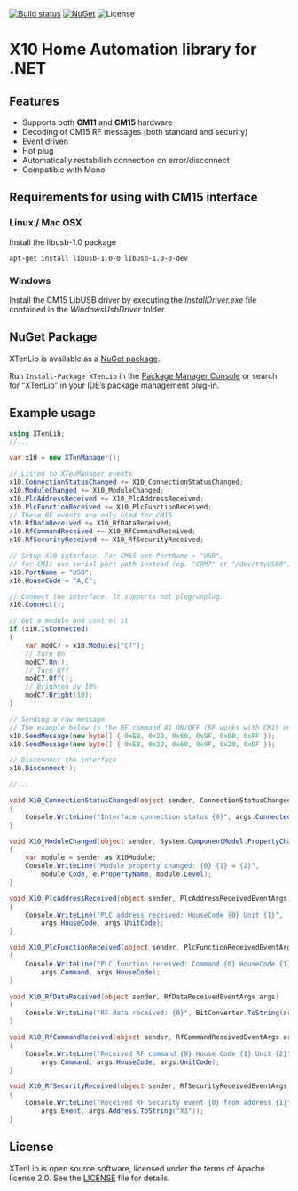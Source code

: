 [![Build status](https://ci.appveyor.com/api/projects/status/tpg5mnp8a4j2ehgg?svg=true)](https://ci.appveyor.com/project/genemars/x10-lib-dotnet)
[![NuGet](https://img.shields.io/nuget/v/XTenLib.svg)](https://www.nuget.org/packages/XTenLib/)
![License](https://img.shields.io/github/license/genielabs/x10-lib-dotnet.svg)

# X10 Home Automation library for .NET

## Features

- Supports both **CM11** and **CM15** hardware
- Decoding of CM15 RF messages (both standard and security)
- Event driven
- Hot plug
- Automatically restabilish connection on error/disconnect
- Compatible with Mono

## Requirements for using with CM15 interface

### Linux / Mac OSX

Install the libusb-1.0 package

    apt-get install libusb-1.0-0 libusb-1.0-0-dev

### Windows

Install the CM15 LibUSB driver by executing the *InstallDriver.exe* file contained in the *WindowsUsbDriver* folder.

## NuGet Package

XTenLib  is available as a [NuGet package](https://www.nuget.org/packages/XTenLib).

Run `Install-Package XTenLib` in the [Package Manager Console](http://docs.nuget.org/docs/start-here/using-the-package-manager-console) or search for “XTenLib” in your IDE’s package management plug-in.

## Example usage

```csharp
using XTenLib;
//...

var x10 = new XTenManager();

// Listen to XTenManager events
x10.ConnectionStatusChanged += X10_ConnectionStatusChanged;
x10.ModuleChanged += X10_ModuleChanged;
x10.PlcAddressReceived += X10_PlcAddressReceived;
x10.PlcFunctionReceived += X10_PlcFunctionReceived;
// These RF events are only used for CM15
x10.RfDataReceived += X10_RfDataReceived;
x10.RfCommandReceived += X10_RfCommandReceived;
x10.RfSecurityReceived += X10_RfSecurityReceived;

// Setup X10 interface. For CM15 set PortName = "USB",
// for CM11 use serial port path instead (eg. "COM7" or "/dev/ttyUSB0")
x10.PortName = "USB";
x10.HouseCode = "A,C";

// Connect the interface. It supports hot plug/unplug.
x10.Connect();

// Get a module and control it
if (x10.IsConnected)
{
    var modC7 = x10.Modules["C7"];
    // Turn On
    modC7.On();
    // Turn Off
    modC7.Off();
    // Brighten by 10%
    modC7.Bright(10);
}

// Sending a raw message.
// The example below is the RF command A1 ON/OFF (RF works with CM15 only)
x10.SendMessage(new byte[] { 0xEB, 0x20, 0x60, 0x9F, 0x00, 0xFF });
x10.SendMessage(new byte[] { 0xEB, 0x20, 0x60, 0x9F, 0x20, 0xDF });

// Disconnect the interface
x10.Disconnect();

//...

void X10_ConnectionStatusChanged(object sender, ConnectionStatusChangedEventArgs args)
{
    Console.WriteLine("Interface connection status {0}", args.Connected);
}

void X10_ModuleChanged(object sender, System.ComponentModel.PropertyChangedEventArgs e)
{
    var module = sender as X10Module;
    Console.WriteLine("Module property changed: {0} {1} = {2}", 
        module.Code, e.PropertyName, module.Level);
}

void X10_PlcAddressReceived(object sender, PlcAddressReceivedEventArgs args)
{
    Console.WriteLine("PLC address received: HouseCode {0} Unit {1}", 
        args.HouseCode, args.UnitCode);
}

void X10_PlcFunctionReceived(object sender, PlcFunctionReceivedEventArgs args)
{
    Console.WriteLine("PLC function received: Command {0} HouseCode {1}", 
        args.Command, args.HouseCode);
}

void X10_RfDataReceived(object sender, RfDataReceivedEventArgs args)
{
    Console.WriteLine("RF data received: {0}", BitConverter.ToString(args.Data));
}

void X10_RfCommandReceived(object sender, RfCommandReceivedEventArgs args)
{
    Console.WriteLine("Received RF command {0} House Code {1} Unit {2}", 
        args.Command, args.HouseCode, args.UnitCode);
}

void X10_RfSecurityReceived(object sender, RfSecurityReceivedEventArgs args)
{
    Console.WriteLine("Received RF Security event {0} from address {1}", 
        args.Event, args.Address.ToString("X3"));
}
```

## License

XTenLib is open source software, licensed under the terms of Apache license 2.0. See the [LICENSE](LICENSE) file for details.
